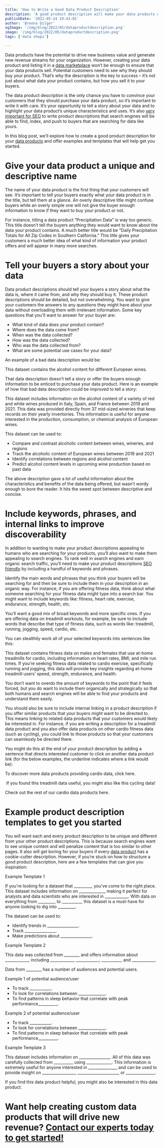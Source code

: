 ```yaml
---
title: 'How to Write a Good Data Product Description'
description: 'A good product description will make your data products discoverable and enticing to potential buyers. Check out these expert tips, examples, and templates to help you get started.'
publishDate: '2022-05-24 19:41:01'
author: 'Brenna Dilger'
ogImage: '/img/blog/2022/05/dataproductdescription.png'
image: '/img/blog/2022/05/dataproductdescription.png'
tags: ['data shops']

---
```

Data products have the potential to drive new business value and generate new revenue streams for your organization. However, creating your data product and listing it in a [data marketplace](https://www.narrative.io/data-marketplace) won’t be enough to ensure that your data products sell. Potential customers need to see why they should buy your product. That’s why the description is the key to success – it’s not just about what data your product contains, but how you sell it to your buyers. 

The data product description is the only chance you have to convince your customers that they should purchase your data product, so it’s important to write it with care. It’s your opportunity to tell a story about your data and to highlight your data product’s unique characteristics and uses. It’s also [very important for SEO](/blog/5-seo-tips-to-help-buyers-find-your-data-products) to write product descriptions that search engines will be able to find, index, and push to buyers that are searching for data like yours. 

In this blog post, we’ll explore how to create a good product description for your [data products](/blog/5-steps-to-building-a-successful-data-product) and offer examples and templates that will help get you started.

Give your data product a unique and descriptive name
====================================================

The name of your data product is the first thing that your customers will see. It’s important to tell your buyers exactly what your data product is in the title, but tell them at a glance. An overly descriptive title might confuse buyers while an overly simple one will not give the buyer enough information to know if they want to buy your product or not. 

For instance, titling a data product “Precipitation Data” is way too generic. This title doesn’t tell the buyers anything they would want to know about the data your product contains. A much better title would be “Daily Precipitation Totals for All Zip Codes in Southern California.” This title gives your customers a much better idea of what kind of information your product offers and will appear in many more searches. 

Tell your buyers a story about your data
========================================

Data product descriptions should tell your buyers a story about what the data is, where it came from, and why they should buy it. These product descriptions should be detailed, but not overwhelming. You want to give your customers the answers to any questions they might have about your data without overloading them with irrelevant information. Some key questions that you’ll want to answer for your buyer are:

*   What kind of data does your product contain? 
*   Where does the data come from?
*   When was the data collected?
*   How was the data collected? 
*   Who was the data collected from?
*   What are some potential use cases for your data?

An example of a bad data description would be: 

This dataset contains the alcohol content for different European wines. 

That data description doesn’t tell a story or offer the buyers enough information to be enticed to purchase your data product. Here is an example of how that bad data description could be improved to tell a story: 

This dataset includes information on the alcohol content of a variety of red and white wines produced in Italy, Spain, and France between 2019 and 2021. This data was provided directly from 37 mid-sized wineries that keep records on their yearly inventories. This information is useful for anyone interested in the production, consumption, or chemical analysis of European wines.

This dataset can be used to:

*   Compare and contrast alcoholic content between wines, wineries, and regions
*   Track the alcoholic content of European wines between 2019 and 2021
*   Identify correlations between regions and alcohol content
*   Predict alcohol content levels in upcoming wine production based on past data

The above description gave a lot of useful information about the characteristics and benefits of the data being offered, but wasn’t wordy enough to bore the reader. It hits the sweet spot between descriptive and concise. 

Include keywords, phrases, and internal links to improve discoverability 
=========================================================================

In addition to wanting to make your product descriptions appealing to humans who are searching for your products, you’ll also want to make them appealing to search engines. To rank well in search engines and earn organic search traffic, you’ll need to make your product descriptions [SEO friendly](/blog/5-seo-tips-to-help-buyers-find-your-data-products) by including a handful of keywords and phrases. 

Identify the main words and phrases that you think your buyers will be searching for and then be sure to include them in your description in an organic way. For instance, if you are offering fitness data, think about what someone searching for your fitness data might type into a search bar. You might want to include keywords like: fitness, heart rate, exercise, endurance, strength, health, etc. 

You’ll want a good mix of broad keywords and more specific ones. If you are offering data on treadmill workouts, for example, be sure to include words that describe that type of fitness data, such as words like: treadmill, running, jogging, speed, cardio, etc. 

You can stealthily work all of your selected keywords into sentences like this: 

This dataset contains fitness data on males and females that use at-home treadmills for cardio, including information on heart rates, BMI, and mile run times. If you’re seeking fitness data related to cardio exercise, specifically running and jogging, this data will provide key insights regarding at-home treadmill users’ speed, strength, endurance, and health.

You don’t want to overdo the amount of keywords to the point that it feels forced, but you do want to include them organically and strategically so that both humans and search engines will be able to find your products and understand them easily.

You should also be sure to include internal linking in a product description if you offer similar products that your buyers might want to be directed to. This means linking to related data products that your customers would likely be interested in. For instance, if you are writing a description for a treadmill data product and you also offer data products on other cardio fitness data (such as cycling), you could link to those products so that your customers can seamlessly be directed there. 

You might do this at the end of your product description by adding a sentence that directs interested customer to click on another data product link (for the below examples, the underline indicates where a link would be): 

To discover more data products providing cardio data, click here. 

 If you found this treadmill data useful, you might also like this cycling data! 

Check out the rest of our cardio data products here. 

Example product description templates to get you started
========================================================

You will want each and every product description to be unique and different from your other product descriptions. This is because search engines want to see unique content and will penalize content that is too similar to other pages. It also will get boring for your buyers if every [data product](/blog/5-steps-to-building-a-successful-data-product) has a cookie-cutter description. However, if you’re stuck on how to structure a good product description, here are a few templates that can give you inspiration:

Example Template 1 

If you're looking for a dataset that \_\_\_\_\_\_\_\_\_, you've come to the right place. This dataset includes information on \_\_\_\_\_\_\_\_\_\_\_\_\_, making it perfect for analysts and data scientists who are interested in \_\_\_\_\_\_\_\_\_\_\_\_. With data on everything from \_\_\_\_\_\_\_\_\_ to \_\_\_\_\_\_\_\_\_\_, this dataset is a must-have for anyone looking to dig into \_\_\_\_\_\_\_\_\_.

The dataset can be used to:

*   Identify trends in \_\_\_\_\_\_\_\_\_\_\_\_\_\_\_\_.
*   Track \_\_\_\_\_\_\_\_\_\_\_\_\_\_\_\_. 
*   Make predictions about \_\_\_\_\_\_\_\_\_\_\_\_\_\_\_\_.

Example Template 2

This data was collected from \_\_\_\_\_\_\_\_ and offers information about \_\_\_\_\_\_\_\_\_\_\_\_, including \_\_\_\_\_\_\_\_\_\_\_\_, \_\_\_\_\_\_\_\_\_\_\_\_, \_\_\_\_\_\_\_\_\_\_, and \_\_\_\_\_\_\_\_\_\_\_\_. 

Data from \_\_\_\_\_\_\_\_ has a number of audiences and potential users.

Example 1 of potential audience/user

*   To track \_\_\_\_\_\_\_\_\_\_\_.
*   To look for correlations between \_\_\_\_\_\_\_\_\_\_\_\_\_\_.
*   To find patterns in sleep behavior that correlate with peak performance\_\_\_\_\_\_\_\_\_\_.

Example 2 of potential audience/user

*   To track \_\_\_\_\_\_\_\_\_\_\_.
*   To look for correlations between \_\_\_\_\_\_\_\_\_\_\_\_\_\_.
*   To find patterns in sleep behavior that correlate with peak performance\_\_\_\_\_\_\_\_\_\_.

Example Template 3

This dataset includes information on \_\_\_\_\_\_\_\_\_\_\_\_\_\_\_\_. All of this data was carefully collected from \_\_\_\_\_\_\_\_\_\_ using \_\_\_\_\_\_\_\_\_\_\_\_\_. This information is extremely useful for anyone interested in \_\_\_\_\_\_\_\_\_\_\_\_\_\_\_ and can be used to provide insight on \_\_\_\_\_\_\_\_\_\_\_\_\_\_\_\_\_, \_\_\_\_\_\_\_\_\_\_\_\_\_\_\_\_\_\_\_\_\_, or \_\_\_\_\_\_\_\_\_\_\_\_\_\_\_. 

If you find this data product helpful, you might also be interested in this data product. 

Want help creating custom data products that will drive new revenue? [Contact our experts today to get started!](/contact)
===============================================================================================================================================
